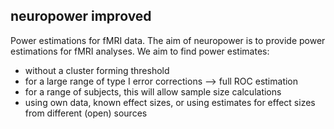 ## neuropower improved

Power estimations for fMRI data.
The aim of neuropower is to provide power estimations for fMRI analyses.  We aim to find power estimates:
- without a cluster forming threshold
- for a large range of type I error corrections —> full ROC estimation
- for a range of subjects, this will allow sample size calculations
- using own data, known effect sizes, or using estimates for effect sizes from different (open) sources



